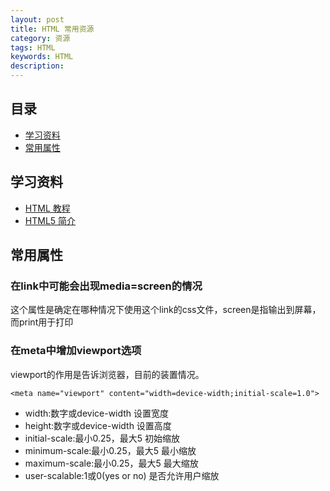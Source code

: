 ```yaml
---
layout: post
title: HTML 常用资源
category: 资源
tags: HTML
keywords: HTML
description: 
---
```


## 目录

* [学习资料](#学习资料)
* [常用属性](#常用属性)


## 学习资料
* [HTML 教程](http://www.runoob.com/html/html-tutorial.html)
* [HTML5 简介](http://www.runoob.com/html/html5-intro.html)

## 常用属性

### 在link中可能会出现media=screen的情况
这个属性是确定在哪种情况下使用这个link的css文件，screen是指输出到屏幕，而print用于打印

### 在meta中增加viewport选项
viewport的作用是告诉浏览器，目前的装置情况。

    <meta name="viewport" content="width=device-width;initial-scale=1.0">

- width:数字或device-width   设置宽度
- height:数字或device-width    设置高度
- initial-scale:最小0.25，最大5   初始缩放
- minimum-scale:最小0.25，最大5   最小缩放
- maximum-scale:最小0.25，最大5   最大缩放
- user-scalable:1或0(yes or no)  是否允许用户缩放